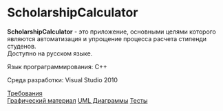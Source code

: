 # ScholarshipCalculator
**ScholarshipCalculator** - это приложение, основными целями которого являются автоматизация и упрощение процесса расчета стипенди студенов.  
Доступно на русском языке.    

Язык програграммирования: C++

Среда разработки: Visual Studio 2010

[Требования](https://github.com/IvanMazur650503/ScholarshipCalculator/blob/master/Documents/%D0%A2%D1%80%D0%B5%D0%B1%D0%BE%D0%B2%D0%B0%D0%BD%D0%B8%D1%8F.md)  
[Графический материал](https://github.com/IvanMazur650503/ScholarshipCalculator/tree/master/Images)
[UML Диаграммы](https://github.com/IvanMazur650503/ScholarshipCalculator/blob/master/Documents/system%20design/Diagrams.md)
[Тесты](https://github.com/IvanMazur650503/ScholarshipCalculator/blob/master/Documents/Testing/TestPlan.md)
